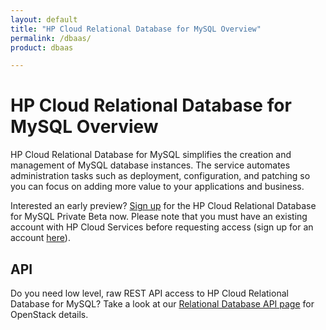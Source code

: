 ```yaml
---
layout: default
title: "HP Cloud Relational Database for MySQL Overview"
permalink: /dbaas/
product: dbaas

---
```

# HP Cloud Relational Database for MySQL Overview

HP Cloud Relational Database for MySQL simplifies the creation and management of MySQL database instances. The service automates administration tasks such as deployment, configuration, and patching so you can focus on adding more value to your applications and business.

Interested an early preview? [Sign up](http://go.hpcloud.com/mysql-private-beta-signup) for the HP Cloud Relational Database for MySQL Private Beta now. Please note that you must have an existing account with HP Cloud Services before requesting access (sign up for an account [here](https://console.hpcloud.com/login)).

## API ##
Do you need low level, raw REST API access to HP Cloud Relational Database for MySQL? Take a look at our [Relational Database API page](http://api-docs.hpcloud.com/hpcloud-rdb-mysql/1.0/content/ch_rdb-mysql-dev-overview.html) for OpenStack details.
